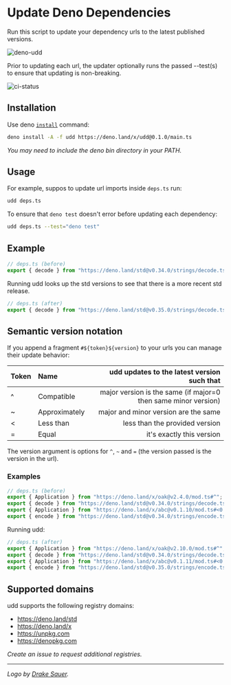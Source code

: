 # Update Deno Dependencies

Run this script to update your dependency urls to the latest published versions.

![deno-udd](https://user-images.githubusercontent.com/1931852/76134819-37add280-5fd6-11ea-96c3-adbd57cfa68c.jpg)

Prior to updating each url, the updater optionally runs the passed --test(s)
to ensure that updating is non-breaking.

![ci-status](https://github.com/hayd/deno-udd/workflows/ci/badge.svg)

## Installation

Use deno [`install`](https://deno.land/std/manual.md#installing-executable-scripts) command:

```sh
deno install -A -f udd https://deno.land/x/udd@0.1.0/main.ts
```
_You may need to include the deno bin directory in your PATH._

## Usage

For example, suppos to update url imports inside `deps.ts` run:

```sh
udd deps.ts
```

To ensure that `deno test` doesn't error before updating each dependency:

```sh
udd deps.ts --test="deno test"
```

## Example

```ts
// deps.ts (before)
export { decode } from "https://deno.land/std@v0.34.0/strings/decode.ts";
```

Running udd looks up the std versions to see that there is a more recent std release.

```ts
// deps.ts (after)
export { decode } from "https://deno.land/std@v0.35.0/strings/decode.ts";
```

## Semantic version notation

If you append a fragment `#${token}${version}` to your urls you can manage their update behavior:

| Token | Name | udd updates to the latest version such that |
| :---  | :--- |     ---: |
| ^ | Compatible    | major version is the same (if major=0 then same minor version) |
| ~ | Approximately | major and minor version are the same |
| < | Less than     | less than the provided version |
| = | Equal         | it's exactly this version |

The version argument is options for `^`, `~` and `=` (the version passed is the version in the url).

### Examples

```ts
// deps.ts (before)
export { Application } from "https://deno.land/x/oak@v2.4.0/mod.ts#^";
export { decode } from "https://deno.land/std@v0.34.0/strings/decode.ts#=";
export { Application } from "https://deno.land/x/abc@v0.1.10/mod.ts#<0.2.0";
export { encode } from "https://deno.land/std@v0.34.0/strings/encode.ts#~";
```

Running udd:

```ts
// deps.ts (after)
export { Application } from "https://deno.land/x/oak@v2.10.0/mod.ts#^";
export { decode } from "https://deno.land/std@v0.34.0/strings/decode.ts#=";
export { Application } from "https://deno.land/x/abc@v0.1.11/mod.ts#<0.2.0";
export { encode } from "https://deno.land/std@v0.35.0/strings/encode.ts#~";
```

## Supported domains

udd supports the following registry domains:

- https://deno.land/std
- https://deno.land/x
- https://unpkg.com
- https://denopkg.com

_Create an issue to request additional registries._

---

_Logo by [Drake Sauer](http://clipart-library.com/clipart/6ir6AMoKT.htm)._
